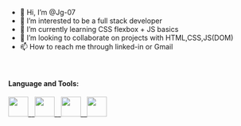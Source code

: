 - 👋 Hi, I’m @Jg-07
- 👀 I’m interested to be a full stack developer
- 🌱 I’m currently learning CSS flexbox  + JS basics
- 💞️ I’m looking to collaborate on projects with HTML,CSS,JS(DOM)
- 📫 How to reach me through linked-in or Gmail
<br />

#### Language and Tools: 
<div style="display: inline">
<img src="https://user-images.githubusercontent.com/73826061/111089502-3781d480-8552-11eb-9419-2488c34eff7d.png" width= 40px hight=40px />__<img src="https://user-images.githubusercontent.com/73826061/111090149-b4ae4900-8554-11eb-8494-277c7b0010f9.png" width= 40px hight=40px />__<img src="https://user-images.githubusercontent.com/73826061/111090130-9ea08880-8554-11eb-9c73-8b4c6a5ab0be.png"  width= 40px hight=40px />__<img src="https://user-images.githubusercontent.com/73826061/111090047-42d5ff80-8554-11eb-8611-f556fd34b8b3.png" width= 40px hight=40px />
</div>


<!---
Jg-07/Jg-07 is a ✨ special ✨ repository because its `README.md` (this file) appears on your GitHub profile.
You can click the Preview link to take a look at your changes.
--->
